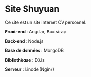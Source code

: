 # Site Shuyuan
Ce site est un site internet CV personnel.

**Front-end** : Angular, Bootstrap

**Back-end** : Node.js

**Base de données** : MongoDB

**Bibliothèque** : D3.js

**Serveur** : Linode (Nginx)


